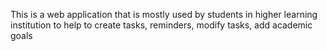 This is a web application that is mostly used by students in higher learning institution to help to create tasks, reminders, modify tasks, add academic goals
